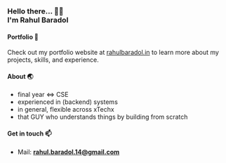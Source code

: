 <h3>
   Hello there... 👋😊  <br>
   I'm
   <span>
      Rahul Baradol
   </span>
  <br>
</h3>
 
#### Portfolio 🌟
Check out my portfolio website at [rahulbaradol.in](https://rahulbaradol.in) to learn more about my projects, skills, and experience.

#### About 🌏
- final year <=> CSE
- experienced in (backend) systems
- in general, flexible across xTechx
- that GUY who understands things by building from scratch 

#### Get in touch 📫
- Mail: **rahul.baradol.14@gmail.com**
